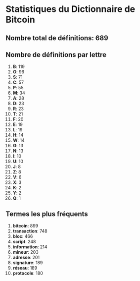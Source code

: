 # Statistiques du Dictionnaire de Bitcoin

## Nombre total de définitions: 689

## Nombre de définitions par lettre
1. **B**: 119
2. **O**: 96
3. **S**: 71
4. **C**: 57
5. **P**: 55
6. **M**: 34
7. **A**: 28
8. **D**: 23
9. **R**: 23
10. **T**: 21
11. **F**: 20
12. **E**: 19
13. **L**: 19
14. **H**: 14
15. **W**: 14
16. **G**: 13
17. **N**: 13
18. **I**: 10
19. **U**: 10
20. **J**: 8
21. **Z**: 8
22. **V**: 6
23. **X**: 3
24. **K**: 2
25. **Y**: 2
26. **Q**: 1

## Termes les plus fréquents
1. **bitcoin**: 899
2. **transaction**: 748
3. **bloc**: 466
4. **script**: 248
5. **information**: 214
6. **mineur**: 203
7. **adresse**: 201
8. **signature**: 189
9. **réseau**: 189
10. **protocole**: 180
